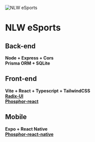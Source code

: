 ![NLW eSports]("https://github.com/ricioli/nlw-esports/blob/main/main/web/src/assets/logo-nlw-esports.svg?raw=true")

# NLW eSports

## Back-end

**Node + Express + Cors**  
**Prisma ORM + SQLite**  

## Front-end

**Vite + React + Typescript + TailwindCSS**  
[**Radix-UI**](https://www.radix-ui.com)  
[**Phosphor-react**](https://www.npmjs.com/package/phosphor-react)  

## Mobile

**Expo + React Native**  
[**Phosphor-react-native**](https://www.npmjs.com/package/phosphor-react-native)  